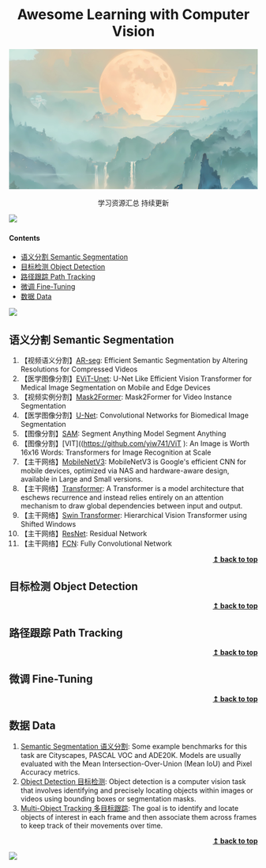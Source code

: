 <div align="center">
    <h1>Awesome Learning with Computer Vision</h1>
</div>
<img src="assets/07.jpeg" alt="07">

<p align="center">学习资源汇总 持续更新</p>


![](https://camo.githubusercontent.com/2722992d519a722218f896d5f5231d49f337aaff4514e78bd59ac935334e916a/68747470733a2f2f692e696d6775722e636f6d2f77617856496d762e706e67)

#### Contents

- [语义分割 Semantic Segmentation](#语义分割-Semantic-Segmentation)
- [目标检测 Object Detection](#目标检测-Object-Detection)
- [路径跟踪 Path Tracking](#路径跟踪-Path-Tracking)
- [微调 Fine-Tuning](#微调-Fine-Tuning)
- [数据 Data](#数据-Data)

![](https://camo.githubusercontent.com/2722992d519a722218f896d5f5231d49f337aaff4514e78bd59ac935334e916a/68747470733a2f2f692e696d6775722e636f6d2f77617856496d762e706e67)

## 语义分割 Semantic Segmentation


1. 【视频语义分割】[AR-seg](https://github.com/yiw741/AR-seg ): Efficient Semantic Segmentation by Altering Resolutions for Compressed Videos
2. 【医学图像分割】[EViT-Unet](https://github.com/yiw741/EVIT-UNET ): U-Net Like Efficient Vision Transformer for Medical Image Segmentation on Mobile and Edge Devices
3. 【视频实例分割】[Mask2Former](https://github.com/yiw741/Mask2Former ): Mask2Former for Video Instance Segmentation
4. 【医学图像分割】[U-Net](https://github.com/yiw741/U-Net/blob/main/README.md): Convolutional Networks for Biomedical Image Segmentation
5. 【图像分割】[SAM](https://github.com/yiw741/SAM ): Segment Anything Model  Segment Anything
6. 【图像分割】[VIT]((https://github.com/yiw741/ViT ): An Image is Worth 16x16 Words: Transformers for Image Recognition at Scale
7. 【主干网络】[MobileNetV3](https://github.com/yiw741/MobileNetV3): MobileNetV3 is Google's efficient CNN for mobile devices, optimized via NAS and hardware-aware design, available in Large and Small versions.
8. 【主干网络】[Transformer](https://github.com/yiw741/Transformer): A Transformer is a model architecture that eschews recurrence and instead relies entirely on an attention mechanism to draw global dependencies between input and output.
9. 【主干网络】[Swin Transformer](https://github.com/yiw741/Swin-Transformer): Hierarchical Vision Transformer using Shifted Windows
10. 【主干网络】[ResNet](https://github.com/yiw741/ResNet): Residual Network
11. 【主干网络】[FCN](https://github.com/yiw741/FCN ): Fully Convolutional Network
   
<div align="right">
    <b><a href="#Contents">↥ back to top</a></b>
</div>



## 目标检测 Object Detection




<div align="right">
    <b><a href="#Contents">↥ back to top</a></b>
</div>

## 路径跟踪 Path Tracking




<div align="right">
    <b><a href="#Contents">↥ back to top</a></b>
</div>

## 微调 Fine-Tuning




<div align="right">
    <b><a href="#Contents">↥ back to top</a></b>
</div>

## 数据 Data
1. [Semantic Segmentation  语义分割](https://paperswithcode.com/task/semantic-segmentation): Some example benchmarks for this task are Cityscapes, PASCAL VOC and ADE20K. Models are usually evaluated with the Mean Intersection-Over-Union (Mean IoU) and Pixel Accuracy metrics.
2. [Object Detection  目标检测](https://paperswithcode.com/task/object-detection): Object detection is a computer vision task that involves identifying and precisely locating objects within images or videos using bounding boxes or segmentation masks.
3. [Multi-Object Tracking  多目标跟踪](https://paperswithcode.com/task/multi-object-tracking): The goal is to identify and locate objects of interest in each frame and then associate them across frames to keep track of their movements over time. 



<div align="right">
    <b><a href="#Contents">↥ back to top</a></b>
</div>

![](https://camo.githubusercontent.com/2722992d519a722218f896d5f5231d49f337aaff4514e78bd59ac935334e916a/68747470733a2f2f692e696d6775722e636f6d2f77617856496d762e706e67)

